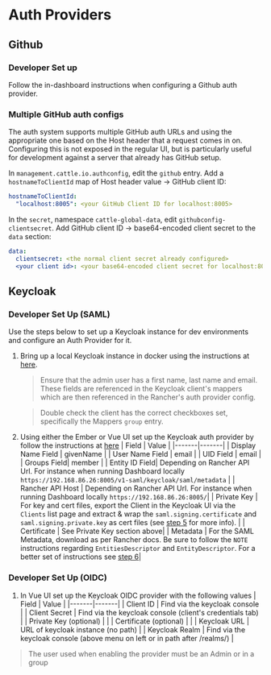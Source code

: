 # Auth Providers

## Github

### Developer Set up
Follow the in-dashboard instructions when configuring a Github auth provider.

### Multiple GitHub auth configs
The auth system supports multiple GitHub auth URLs and using the appropriate one based on the Host header that a request comes in on.  Configuring this is not exposed in the regular UI, but is particularly useful for development against a server that already has GitHub setup.

In `management.cattle.io.authconfig`, edit the `github` entry.  Add a `hostnameToClientId` map of Host header value -> GitHub client ID:

```yaml
hostnameToClientId:
  "localhost:8005": <your GitHub Client ID for localhost:8005>
```

In the `secret`, namespace `cattle-global-data`, edit `githubconfig-clientsecret`.  Add GitHub client ID -> base64-encoded client secret to the `data` section:

```yaml
data:
  clientsecret: <the normal client secret already configured>
  <your client id>: <your base64-encoded client secret for localhost:8005>
 ```

## Keycloak

### Developer Set Up (SAML)
Use the steps below to set up a Keycloak instance for dev environments and configure an Auth Provider for it.

1. Bring up a local Keycloak instance in docker using the instructions at [here](https://www.keycloak.org/getting-started/getting-started-docker).
   
   > Ensure that the admin user has a first name, last name and email. These fields are referenced in the Keycloak client's mappers which are then referenced in the Rancher's auth provider config.

   > Double check the client has the correct checkboxes set, specifically the Mappers `group` entry.
1. Using either the Ember or Vue UI set up the Keycloak auth provider by follow the instructions at [here](https://rancher.com/docs/rancher/v2.x/en/admin-settings/authentication/keycloak/)
   | Field | Value |
   |-------|-------|
   | Display Name Field | givenName |
   | User Name Field | email |
   | UID Field | email |
   | Groups Field| member |
   | Entity ID Field| Depending on Rancher API Url. For instance when running Dashboard locally `https://192.168.86.26:8005/v1-saml/keycloak/saml/metadata` |
   | Rancher API Host | Depending on Rancher API Url. For instance when running Dashboard locally `https://192.168.86.26:8005/`|
   | Private Key | For key and cert files, export the Client in the Keycloak UI via the `Clients` list page and extract & wrap the `saml.signing.certificate` and `saml.signing.private.key` as cert files (see [step 5](https://gist.github.com/PhilipSchmid/506b33cd74ddef4064d30fba50635c5b) for more info). |
   | Certificate | See Private Key section above|
   | Metadata | For the SAML Metadata, download as per Rancher docs. Be sure to follow the `NOTE` instructions regarding `EntitiesDescriptor` and `EntityDescriptor`. For a better set of instructions see [step 6](https://gist.github.com/PhilipSchmid/506b33cd74ddef4064d30fba50635c5b)|

### Developer Set Up (OIDC)
1. In Vue UI set up the Keycloak OIDC provider with the following values
   | Field | Value |
   |-------|-------|
   | Client ID | Find via the keycloak console |
   | Client Secret | Find via the keycloak console (client's credentials tab) |
   | Private Key (optional) |  |
   | Certificate (optional) |  |
   | Keycloak URL | URL of keycloak instance (no path) |
   | Keycloak Realm | Find via the keycloak console (above menu on left or in path after /realms/) |

> The user used when enabling the provider must be an Admin or in a group

